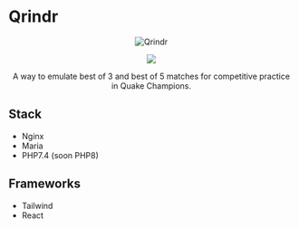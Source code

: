 # Qrindr

<p align="center">
  <img src="https://qrindr.com/assets/favicon/android-chrome-192x192.png" alt="Qrindr"/>
</p>

<p align="center">
  <a href="https://travis-ci.org/CameronCT/Qrindr">
    <img src="https://api.travis-ci.org/CameronCT/Qrindr.svg?branch=master" />
  </a>
</p>

<p align="center">
	A way to emulate best of 3 and best of 5 matches for competitive practice in Quake Champions.
</p>

## Stack

* Nginx
* Maria
* PHP7.4 (soon PHP8)

## Frameworks

* Tailwind
* React
